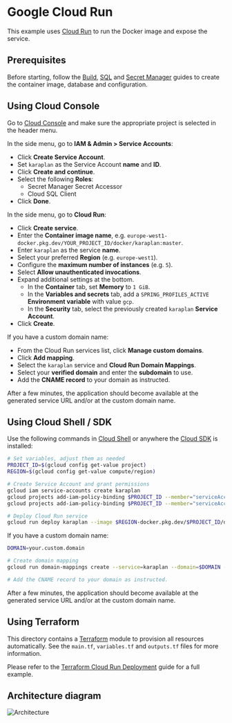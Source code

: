 # Google Cloud Run

This example uses [Cloud Run](https://cloud.google.com/run) to run the Docker image and expose the service.

## Prerequisites

Before starting, follow the [Build](../build/README.md), [SQL](../sql/README.md) and [Secret Manager](../secret-manager/README.md) guides to create the container image, database and configuration.

## Using Cloud Console

Go to [Cloud Console](https://console.cloud.google.com) and make sure the appropriate project is selected in the header menu.

In the side menu, go to **IAM & Admin > Service Accounts**:

* Click **Create Service Account**.
* Set `karaplan` as the Service Account **name** and **ID**.
* Click **Create and continue**.
* Select the following **Roles**:
    * Secret Manager Secret Accessor
    * Cloud SQL Client
* Click **Done**.

In the side menu, go to **Cloud Run**:

* Click **Create service**.
* Enter the **Container image name**, e.g. `europe-west1-docker.pkg.dev/YOUR_PROJECT_ID/docker/karaplan:master`.
* Enter `karaplan` as the service **name**.
* Select your preferred **Region** (e.g. `europe-west1`).
* Configure the **maximum number of instances** (e.g. `5`).
* Select **Allow unauthenticated invocations**.
* Expand additional settings at the bottom.
    * In the **Container** tab, set **Memory** to `1 GiB`.
    * In the **Variables and secrets** tab, add a `SPRING_PROFILES_ACTIVE` **Environment variable** with value `gcp`.
    * In the **Security** tab, select the previously created `karaplan` **Service Account**.
* Click **Create**.

If you have a custom domain name:

* From the Cloud Run services list, click **Manage custom domains**.
* Click **Add mapping**.
* Select the `karaplan` service and **Cloud Run Domain Mappings**.
* Select your **verified domain** and enter the **subdomain** to use.
* Add the **CNAME record** to your domain as instructed.

After a few minutes, the application should become available at the generated service URL and/or at the custom domain name.

## Using Cloud Shell / SDK

Use the following commands in [Cloud Shell](https://cloud.google.com/shell/) or anywhere the [Cloud SDK](https://cloud.google.com/sdk/) is installed:

```sh
# Set variables, adjust them as needed
PROJECT_ID=$(gcloud config get-value project)
REGION=$(gcloud config get-value compute/region)

# Create Service Account and grant permissions
gcloud iam service-accounts create karaplan
gcloud projects add-iam-policy-binding $PROJECT_ID --member="serviceAccount:karaplan@$PROJECT_ID.iam.gserviceaccount.com" --role=roles/secretmanager.secretAccessor
gcloud projects add-iam-policy-binding $PROJECT_ID --member="serviceAccount:karaplan@$PROJECT_ID.iam.gserviceaccount.com" --role=roles/cloudsql.client

# Deploy Cloud Run service
gcloud run deploy karaplan --image $REGION-docker.pkg.dev/$PROJECT_ID/docker/karaplan:master --cpu=1 --memory=1Gi --min-instances=0 --max-instances=5 --allow-unauthenticated --region=$REGION --service-account=karaplan@$PROJECT_ID.iam.gserviceaccount.com --set-env-vars="SPRING_PROFILES_ACTIVE=gcp"
```

If you have a custom domain name:

```sh
DOMAIN=your.custom.domain

# Create domain mapping
gcloud run domain-mappings create --service=karaplan --domain=$DOMAIN --region=$REGION

# Add the CNAME record to your domain as instructed.
```

After a few minutes, the application should become available at the generated service URL and/or at the custom domain name.

## Using Terraform

This directory contains a [Terraform](https://terraform.io) module to provision all resources automatically. See the `main.tf`, `variables.tf` and `outputs.tf` files for more information.

Please refer to the [Terraform Cloud Run Deployment](../../terraform/cloudrun/README.md) guide for a full example.

## Architecture diagram

![Architecture](architecture.png)
